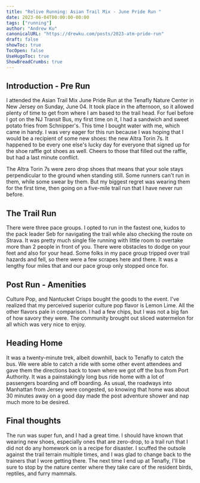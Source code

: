 ```yaml
---
title: "Relive Running: Asian Trail Mix - June Pride Run "
date: 2023-06-04T00:00:00-00:00
tags: ["running"]
author: "Andrew Ku"
canonicalURL: "https://drewku.com/posts/2023-atm-pride-run"
draft: false
showToc: true
TocOpen: false
UseHugoToc: true
ShowBreadCrumbs: true
---
```


## Introduction - Pre Run
I attended the Asian Trail Mix June Pride Run at the Tenafly Nature Center in New Jersey on Sunday, June 04. It took place in the afternoon, so it allowed plenty of time to get from where I am based to the trail head. For fuel before I got on the NJ Transit Bus, my first time on it, I had a sandwich and sweet potato fries from Schnipper's. This time I bought water with me, which came in handy. I was very eager for this run because I was hoping that I would be a recipient of some new shoes: the new Altra Torin 7s. It happened to be every one else's lucky day for everyone that signed up for the shoe raffle got shoes as well. Cheers to those that filled out the raffle, but had a last minute conflict. 

The Altra Torin 7s were zero drop shoes that means that your sole stays perpendicular to the ground when standing still. Some runners can't run in them, while some swear by them. But my biggest regret was wearing them for the first time, then going on a five-mile trail run that I have never run before. 

## The Trail Run
There were three pace groups. I opted to run in the fastest one, kudos to the pack leader Seb for navigating the trail while also checking the route on Strava. It was pretty much single file running with little room to overtake more than 2 people in front of you. There were obstacles to dodge on your feet and also for your head. Some folks in my pace group tripped over trail hazards and fell, so there were a few scrapes here and there. It was a lengthy four miles that and our pace group only stopped once for. 

## Post Run - Amenities
Culture Pop, and Nantucket Crisps bought the goods to the event. I've realized that my perceived superior culture pop flavor is Lemon Lime. All the other flavors pale in comparison. I had a few chips, but I was not a big fan of how savory they were. The community brought out sliced watermelon for all which was very nice to enjoy.


## Heading Home
It was a twenty-minute trek, albeit downhill, back to Tenafly to catch the bus. We were able to catch a ride with some other event attendees and gave them the directions back to town where we got off the bus from Port Authority. It was a painstakingly long bus ride home with a lot of passengers boarding and off boarding. As usual, the roadways into Manhattan from Jersey were congested, so knowing that home was about 30 minutes away on a good day made the post adventure shower and nap much more to be desired.


## Final thoughts
The run was super fun, and I had a great time. I should have known that wearing new shoes, especially ones that are zero-drop, to a trail run that I did not do any homework on is a recipe for disaster. I scuffed the outsole against the trail terrain multiple times, and I was glad to change back to the trainers that I wore getting there. The next time I end up at Tenafly, I'll be sure to stop by the nature center where they take care of the resident birds, reptiles, and furry mammals. 
